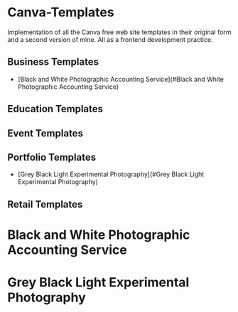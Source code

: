# Canva-Templates

Implementation of all the Canva free web site templates in their original form and a second version of mine. All as a frontend development practice.

## Business Templates

- [Black and White Photographic Accounting Service](#Black and White Photographic Accounting Service)

## Education Templates

## Event Templates

## Portfolio Templates

- [Grey Black Light Experimental Photography](#Grey Black Light Experimental Photography)

## Retail Templates

# Black and White Photographic Accounting Service

# Grey Black Light Experimental Photography
